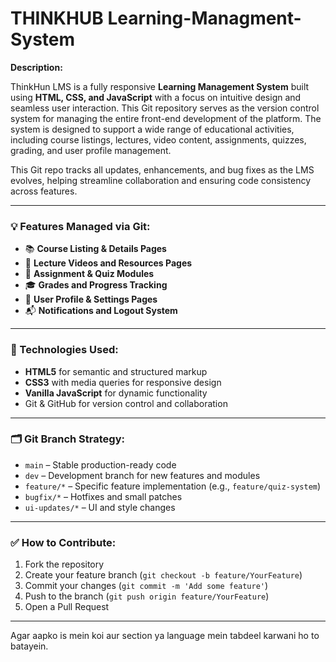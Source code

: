 # THINKHUB Learning-Managment-System
**Description:**

ThinkHun LMS is a fully responsive **Learning Management System** built using **HTML, CSS, and JavaScript** with a focus on intuitive design and seamless user interaction. This Git repository serves as the version control system for managing the entire front-end development of the platform. The system is designed to support a wide range of educational activities, including course listings, lectures, video content, assignments, quizzes, grading, and user profile management.

This Git repo tracks all updates, enhancements, and bug fixes as the LMS evolves, helping streamline collaboration and ensuring code consistency across features.

---

### 💡 Features Managed via Git:

* 📚 **Course Listing & Details Pages**
* 🎥 **Lecture Videos and Resources Pages**
* 📝 **Assignment & Quiz Modules**
* 🎓 **Grades and Progress Tracking**
* 👤 **User Profile & Settings Pages**
* 📬 **Notifications and Logout System**

---

### 🔧 Technologies Used:

* **HTML5** for semantic and structured markup
* **CSS3** with media queries for responsive design
* **Vanilla JavaScript** for dynamic functionality
* Git & GitHub for version control and collaboration

---

### 🗂️ Git Branch Strategy:

* `main` – Stable production-ready code
* `dev` – Development branch for new features and modules
* `feature/*` – Specific feature implementation (e.g., `feature/quiz-system`)
* `bugfix/*` – Hotfixes and small patches
* `ui-updates/*` – UI and style changes

---

### ✅ How to Contribute:

1. Fork the repository
2. Create your feature branch (`git checkout -b feature/YourFeature`)
3. Commit your changes (`git commit -m 'Add some feature'`)
4. Push to the branch (`git push origin feature/YourFeature`)
5. Open a Pull Request

---

Agar aapko is mein koi aur section ya language mein tabdeel karwani ho to batayein.
